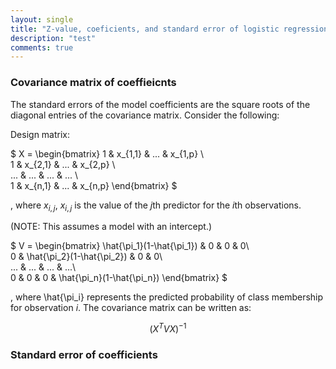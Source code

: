 ```yaml
---
layout: single
title: "Z-value, coeficients, and standard error of logistic regression"
description: "test"
comments: true
---
```

### Covariance matrix of coeffieicnts

The standard errors of the model coefficients are the square roots of the diagonal entries of the covariance matrix. Consider the following:

Design matrix:

$
X = \begin{bmatrix} 
1 & x_{1,1} & ... & x_{1,p} \\\
1 & x_{2,1} & ... & x_{2,p} \\\
... & ... & ... & ... \\\
1 & x_{n,1} & ... & x_{n,p}
\end{bmatrix} 
$

, where $x_{i,j}$, $x_{i,j}$ is the value of the $j$th predictor for the $i$th observations.

(NOTE: This assumes a model with an intercept.)

$
V = \begin{bmatrix}
\hat{\pi_1}(1-\hat{\pi_1}) & 0 & 0 & 0\\\
0 & \hat{\pi_2}(1-\hat{\pi_2}) & 0 & 0\\\
... & ... & ... & ...\\\
0 & 0 & 0 & \hat{\pi_n}(1-\hat{\pi_n}) 
\end{bmatrix}
$

, where \hat{\pi_i} represents the predicted probability of class membership for observation $i$.
The covariance matrix can be written as:

$$(X^TVX)^{−1}$$


### Standard error of coefficients
